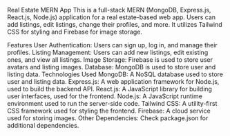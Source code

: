 Real Estate MERN App
This is a full-stack MERN (MongoDB, Express.js, React.js, Node.js) application for a real estate-based web app. Users can add listings, edit listings, change their profiles, and more. It utilizes Tailwind CSS for styling and Firebase for image storage.

Features
User Authentication: Users can sign up, log in, and manage their profiles.
Listing Management: Users can add new listings, edit existing ones, and view all listings.
Image Storage: Firebase is used to store user avatars and listing images.
Database: MongoDB is used to store user and listing data.
Technologies Used
MongoDB: A NoSQL database used to store user and listing data.
Express.js: A web application framework for Node.js, used to build the backend API.
React.js: A JavaScript library for building user interfaces, used for the frontend.
Node.js: A JavaScript runtime environment used to run the server-side code.
Tailwind CSS: A utility-first CSS framework used for styling the frontend.
Firebase: A cloud service used for storing images.
Other Dependencies: Check package.json for additional dependencies.
